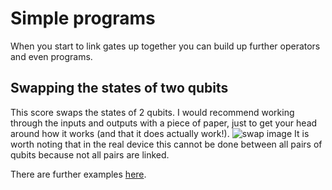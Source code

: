 # Simple programs
When you start to link gates up together you can build up further operators and even programs.

## Swapping the states of two qubits
This score swaps the states of 2 qubits. I would recommend working through the inputs and outputs with a piece of paper, just to get your head around how it works (and that it does actually work!).
![swap image](https://dal.objectstorage.open.softlayer.com/v1/AUTH_039c3bf6e6e54d76b8e66152e2f87877/images-classroom/swapedtm8jhiv1ckgldi.png)
It is worth noting that in the real device this cannot be done between all pairs of qubits because not all pairs are linked.

There are further examples [here](https://quantumexperience.ng.bluemix.net/qx/tutorial?sectionId=full-user-guide&page=004-Quantum_Algorithms~2F061-Basic_Circuit_Identities_and_Larger_Circuits).
